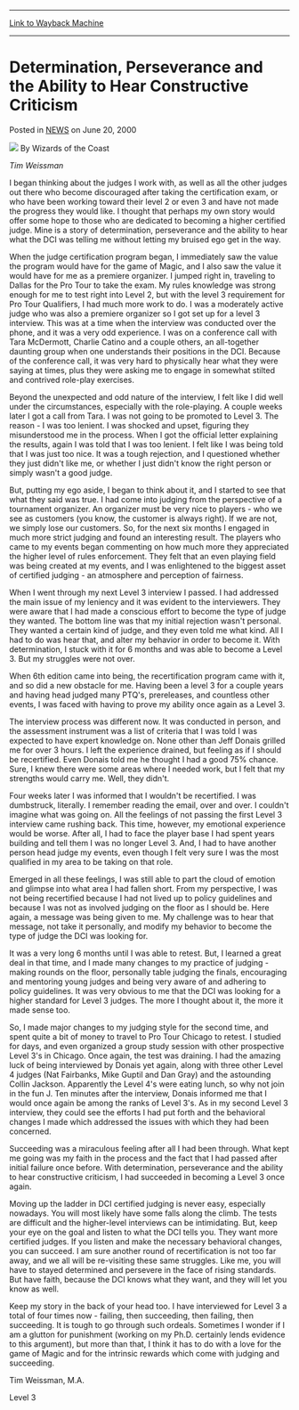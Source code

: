 
---
[Link to Wayback Machine](https://web.archive.org/web/20210502062735/https://magic.wizards.com/en/articles/archive/determination-perseverance-and-ability-hear-constructive-criticism-2000-06-20)

[_metadata_:author]:- "Wizards of the Coast"
[_metadata_:description]:- "Tim Weissman I began thinking about the judges I work with, as well as all the other judges out there who become discouraged after taking the certification exam, or who have been working toward their level 2 or even 3 and have not made the progress they would like. I thought that perhaps my own story would offer some hope to those who are dedicated to becoming a higher"
[_metadata_:generator]:- "Drupal 7 (http://drupal.org)"
[_metadata_:node]:- "938666"
[_metadata_:publish_date]:- "2000-06-20"
[_metadata_:source]:- "div-main-content"
[_metadata_:title]:- "Determination, Perseverance and the Ability to Hear Constructive Criticism"
[_metadata_:wayback_capture_timestamp]:- "2021-05-02 06:27:35"
[_metadata_:wayback_raw_url]:- "https://web.archive.org/web/20210502062735id_/https://magic.wizards.com/en/articles/archive/determination-perseverance-and-ability-hear-constructive-criticism-2000-06-20"
[_metadata_:wayback_url]:- "https://magic.wizards.com/en/articles/archive/determination-perseverance-and-ability-hear-constructive-criticism-2000-06-20"
---


Determination, Perseverance and the Ability to Hear Constructive Criticism
==========================================================================



 Posted in [NEWS](/en/articles?source=MX_Nav2020)
 on June 20, 2000 






![](https://media.magic.wizards.com/styles/auth_small/public/images/person/wizards_author.jpg)
By Wizards of the Coast











*Tim Weissman*


I began thinking about the judges I work with, as well as all the other judges out there who become discouraged after taking the certification exam, or who have been working toward their level 2 or even 3 and have not made the progress they would like. I thought that perhaps my own story would offer some hope to those who are dedicated to becoming a higher certified judge. Mine is a story of determination, perseverance and the ability to hear what the DCI was telling me without letting my bruised ego get in the way.


When the judge certification program began, I immediately saw the value the program would have for the game of Magic, and I also saw the value it would have for me as a premiere organizer. I jumped right in, traveling to Dallas for the Pro Tour to take the exam. My rules knowledge was strong enough for me to test right into Level 2, but with the level 3 requirement for Pro Tour Qualifiers, I had much more work to do. I was a moderately active judge who was also a premiere organizer so I got set up for a level 3 interview. This was at a time when the interview was conducted over the phone, and it was a very odd experience. I was on a conference call with Tara McDermott, Charlie Catino and a couple others, an all-together daunting group when one understands their positions in the DCI. Because of the conference call, it was very hard to physically hear what they were saying at times, plus they were asking me to engage in somewhat stilted and contrived role-play exercises.


Beyond the unexpected and odd nature of the interview, I felt like I did well under the circumstances, especially with the role-playing. A couple weeks later I got a call from Tara. I was not going to be promoted to Level 3. The reason - I was too lenient. I was shocked and upset, figuring they misunderstood me in the process. When I got the official letter explaining the results, again I was told that I was too lenient. I felt like I was being told that I was just too nice. It was a tough rejection, and I questioned whether they just didn't like me, or whether I just didn't know the right person or simply wasn't a good judge.


But, putting my ego aside, I began to think about it, and I started to see that what they said was true. I had come into judging from the perspective of a tournament organizer. An organizer must be very nice to players - who we see as customers (you know, the customer is always right). If we are not, we simply lose our customers. So, for the next six months I engaged in much more strict judging and found an interesting result. The players who came to my events began commenting on how much more they appreciated the higher level of rules enforcement. They felt that an even playing field was being created at my events, and I was enlightened to the biggest asset of certified judging - an atmosphere and perception of fairness.


When I went through my next Level 3 interview I passed. I had addressed the main issue of my leniency and it was evident to the interviewers. They were aware that I had made a conscious effort to become the type of judge they wanted. The bottom line was that my initial rejection wasn't personal. They wanted a certain kind of judge, and they even told me what kind. All I had to do was hear that, and alter my behavior in order to become it. With determination, I stuck with it for 6 months and was able to become a Level 3. But my struggles were not over.


When 6th edition came into being, the recertification program came with it, and so did a new obstacle for me. Having been a level 3 for a couple years and having head judged many PTQ's, prereleases, and countless other events, I was faced with having to prove my ability once again as a Level 3.


The interview process was different now. It was conducted in person, and the assessment instrument was a list of criteria that I was told I was expected to have expert knowledge on. None other than Jeff Donais grilled me for over 3 hours. I left the experience drained, but feeling as if I should be recertified. Even Donais told me he thought I had a good 75% chance. Sure, I knew there were some areas where I needed work, but I felt that my strengths would carry me. Well, they didn't.


Four weeks later I was informed that I wouldn't be recertified. I was dumbstruck, literally. I remember reading the email, over and over. I couldn't imagine what was going on. All the feelings of not passing the first Level 3 interview came rushing back. This time, however, my emotional experience would be worse. After all, I had to face the player base I had spent years building and tell them I was no longer Level 3. And, I had to have another person head judge my events, even though I felt very sure I was the most qualified in my area to be taking on that role.


Emerged in all these feelings, I was still able to part the cloud of emotion and glimpse into what area I had fallen short. From my perspective, I was not being recertified because I had not lived up to policy guidelines and because I was not as involved judging on the floor as I should be. Here again, a message was being given to me. My challenge was to hear that message, not take it personally, and modify my behavior to become the type of judge the DCI was looking for.


It was a very long 6 months until I was able to retest. But, I learned a great deal in that time, and I made many changes to my practice of judging - making rounds on the floor, personally table judging the finals, encouraging and mentoring young judges and being very aware of and adhering to policy guidelines. It was very obvious to me that the DCI was looking for a higher standard for Level 3 judges. The more I thought about it, the more it made sense too.


So, I made major changes to my judging style for the second time, and spent quite a bit of money to travel to Pro Tour Chicago to retest. I studied for days, and even organized a group study session with other prospective Level 3's in Chicago. Once again, the test was draining. I had the amazing luck of being interviewed by Donais yet again, along with three other Level 4 judges (Nat Fairbanks, Mike Guptil and Dan Gray) and the astounding Collin Jackson. Apparently the Level 4's were eating lunch, so why not join in the fun J. Ten minutes after the interview, Donais informed me that I would once again be among the ranks of Level 3's. As in my second Level 3 interview, they could see the efforts I had put forth and the behavioral changes I made which addressed the issues with which they had been concerned.


Succeeding was a miraculous feeling after all I had been through. What kept me going was my faith in the process and the fact that I had passed after initial failure once before. With determination, perseverance and the ability to hear constructive criticism, I had succeeded in becoming a Level 3 once again.


Moving up the ladder in DCI certified judging is never easy, especially nowadays. You will most likely have some falls along the climb. The tests are difficult and the higher-level interviews can be intimidating. But, keep your eye on the goal and listen to what the DCI tells you. They want more certified judges. If you listen and make the necessary behavioral changes, you can succeed. I am sure another round of recertification is not too far away, and we all will be re-visiting these same struggles. Like me, you will have to stayed determined and persevere in the face of rising standards. But have faith, because the DCI knows what they want, and they will let you know as well.


Keep my story in the back of your head too. I have interviewed for Level 3 a total of four times now - failing, then succeeding, then failing, then succeeding. It is tough to go through such ordeals. Sometimes I wonder if I am a glutton for punishment (working on my Ph.D. certainly lends evidence to this argument), but more than that, I think it has to do with a love for the game of Magic and for the intrinsic rewards which come with judging and succeeding.


Tim Weissman, M.A.  

Level 3







